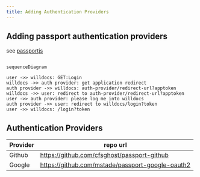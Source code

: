 ```yaml
---
title: Adding Authentication Providers 
---
```


## Adding passport authentication providers

see [passportjs](https://www.passportjs.org/packages/)

```mermaid

sequenceDiagram

user ->> willdocs: GET:Login
willdocs ->> auth provider: get application redirect
auth provider ->> willdocs: auth-provider/redirect-url?apptoken
willdocs ->> user: redirect to auth-provider/redirect-url?apptoken
user ->> auth provider: please log me into willdocs
auth provider ->> user: redirect to willdocs/login?token
user ->> willdocs: /login?token

```



Authentication Providers
---

| Provider | repo url |
|---|---|
| Github | https://github.com/cfsghost/passport-github |
| Google | https://github.com/mstade/passport-google-oauth2 |
